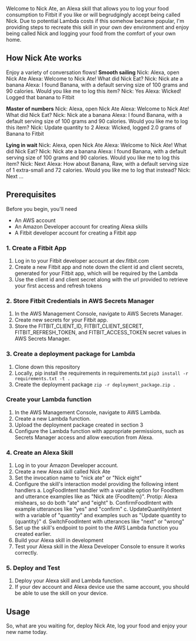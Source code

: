 Welcome to Nick Ate, an Alexa skill that allows you to log your food consumption to Fitbit if you like or will begrudgingly accept being called Nick. Due to potential Lambda costs if this somehow became popular, I'm providing steps to recreate this skill in your own dev environment and enjoy being called Nick and logging your food from the comfort of your own home. 

## How Nick Ate works
Enjoy a variety of conversation flows!
**Smooth sailing**
Nick: Alexa, open Nick Ate
Alexa: Welcome to Nick Ate! What did Nick Eat?
Nick: Nick ate a banana
Alexa: I found Banana, with a default serving size of 100 grams and 90 calories. Would you like me to log this item?
Nick: Yes
Alexa: Wicked! Logged that banana to Fitbit

**Master of numbers**
Nick: Alexa, open Nick Ate
Alexa: Welcome to Nick Ate! What did Nick Eat?
Nick: Nick ate a banana
Alexa: I found Banana, with a default serving size of 100 grams and 90 calories. Would you like me to log this item?
Nick: Update quantity to 2
Alexa: Wicked, logged 2.0 grams of Banana to Fitbit

**Lying in wait**
Nick: Alexa, open Nick Ate
Alexa: Welcome to Nick Ate! What did Nick Eat?
Nick: Nick ate a banana
Alexa: I found Banana, with a default serving size of 100 grams and 90 calories. Would you like me to log this item?
Nick: Next
Alexa: How about Banana, Raw, with a default serving size of 1 extra-small and 72 calories. Would you like me to log that instead?
Nick: Next
...

## Prerequisites

Before you begin, you'll need

- An AWS account
- An Amazon Developer account for creating Alexa skills
- A Fitbit developer account for creating a Fitbit app

### 1. Create a Fitbit App

1. Log in to your Fitbit developer account at dev.fitbit.com
2. Create a new Fitbit app and note down the client id and client secrets, generated for your Fitbit app, which will be required by the Lambda
3. Use the client id and client secret along with the url provided to retrieve your first access and refresh tokens

### 2. Store Fitbit Credentials in AWS Secrets Manager

1. In the AWS Management Console, navigate to AWS Secrets Manager.
2. Create new secrets for your Fitbit app.
3. Store the FITBIT_CLIENT_ID, FITBIT_CLIENT_SECRET, FITBIT_REFRESH_TOKEN, and FITBIT_ACCESS_TOKEN secret values in AWS Secrets Manager.

### 3. Create a deployment package for Lambda

1. Clone down this repository
2. Locally, pip install the requirements in requirements.txt
   `pip3 install -r requirements.txt -t .`
3. Create the deployment package
   `zip -r deployment_package.zip .`

### Create your Lambda function
1. In the AWS Management Console, navigate to AWS Lambda.
2. Create a new Lambda function.
3. Upload the deployment package created in section 3
4. Configure the Lambda function with appropriate permissions, such as Secrets Manager access and allow execution from Alexa.

### 4. Create an Alexa Skill

1. Log in to your Amazon Developer account.
2. Create a new Alexa skill called Nick Ate
3. Set the invocation name to "nick ate" or "Nick eight"
4. Configure the skill's interaction model providing the following intent handlers
   a. LogFoodIntent handler with a variable option for FoodItem and utterance examples like as "Nick ate {FoodItem}". Protip: Alexa mishears, so do both "ate" and "eight"
   b. ConfirmFoodIntent with example utterances like "yes" and "confirm"
   c. UpdateQuantityIntent with a variable of "quantity" and examples such as "Update quantity to {quantity}"
   d. SwitchFoodIntent with utterances like "next" or "wrong"
5. Set up the skill's endpoint to point to the AWS Lambda function you created earlier.
6. Build your Alexa skill in development
7. Test your Alexa skill in the Alexa Developer Console to ensure it works correctly.

### 5. Deploy and Test

1. Deploy your Alexa skill and Lambda function.
2. If your dev account and Alexa device use the same account, you should be able to use the skill on your device.

## Usage

So, what are you waiting for, deploy Nick Ate, log your food and enjoy your new name today.
